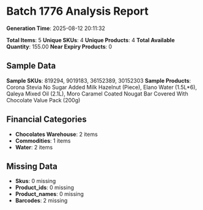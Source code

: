 # Batch 1776 Analysis Report

**Generation Time**: 2025-08-12 20:11:32

**Total Items**: 5
**Unique SKUs**: 4
**Unique Products**: 4
**Total Available Quantity**: 155.00
**Near Expiry Products**: 0

## Sample Data
**Sample SKUs**: 819294, 9019183, 36152389, 30152303
**Sample Products**: Corona Stevia No Sugar Added Milk Hazelnut (Piece), Elano Water (1.5L*6), Qaleya Mixed Oil (2.1L), Moro Caramel Coated Nougat Bar Covered With Chocolate Value Pack (200g)

## Financial Categories
- **Chocolates Warehouse**: 2 items
- **Commodities**: 1 items
- **Water**: 2 items

## Missing Data
- **Skus**: 0 missing
- **Product_ids**: 0 missing
- **Product_names**: 0 missing
- **Barcodes**: 2 missing
